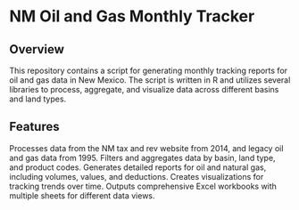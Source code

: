 # NM Oil and Gas Monthly Tracker
## Overview
This repository contains a script for generating monthly tracking reports for oil and gas data in New Mexico. The script is written in R and utilizes several libraries to process, aggregate, and visualize data across different basins and land types.

## Features
Processes data from the NM tax and rev website from 2014, and legacy oil and gas data from 1995. 
Filters and aggregates data by basin, land type, and product codes.
Generates detailed reports for oil and natural gas, including volumes, values, and deductions.
Creates visualizations for tracking trends over time.
Outputs comprehensive Excel workbooks with multiple sheets for different data views.
